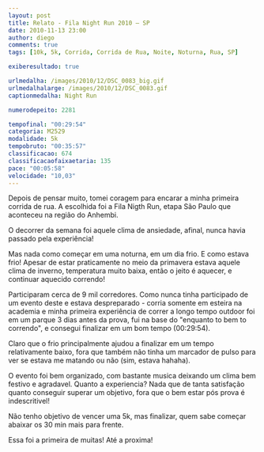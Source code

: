 ```yaml
---
layout: post
title: Relato - Fila Night Run 2010 – SP
date: 2010-11-13 23:00
author: diego
comments: true
tags: [10k, 5k, Corrida, Corrida de Rua, Noite, Noturna, Rua, SP]

exiberesultado: true

urlmedalha: /images/2010/12/DSC_0083_big.gif
urlmedalhalarge: /images/2010/12/DSC_0083.gif
captionmedalha: Night Run

numerodepeito: 2281

tempofinal: "00:29:54"
categoria: M2529
modalidade: 5k
tempobruto: "00:35:57"
classificacao: 674
classificacaofaixaetaria: 135
pace: "00:05:58"
velocidade: "10,03"
---
```


Depois de pensar muito, tomei coragem para encarar a minha primeira corrida de rua. A escolhida foi a Fila Nigth Run, etapa São Paulo que aconteceu na região do Anhembi.

O decorrer da semana foi aquele clima de ansiedade, afinal, nunca havia passado pela experiência!

Mas nada como começar em uma noturna, em um dia frio. E como estava frio! Apesar de estar praticamente no meio da primavera estava aquele clima de inverno, temperatura muito baixa, então o jeito é aquecer, e continuar aquecido correndo!

Participaram cerca de 9 mil corredores. Como nunca tinha participado de um evento deste e estava despreparado - corria somente em esteira na academia e minha primeira experiência de correr a longo tempo outdoor foi em um parque 3 dias antes da prova, fui na base do "enquanto to bem to correndo", e consegui finalizar em um bom tempo (00:29:54).

Claro que o frio principalmente ajudou a finalizar em um tempo relativamente baixo, fora que também não tinha um marcador de pulso para ver se estava me matando ou não (sim, estava hahaha).

O evento foi bem organizado, com bastante musica deixando um clima bem festivo e agradavel. Quanto a experiencia? Nada que de tanta satisfação quanto conseguir superar um objetivo, fora que o bem estar pós prova é indescritivel!

Não tenho objetivo de vencer uma 5k, mas finalizar, quem sabe começar abaixar os 30 min mais para frente.

Essa foi a primeira de muitas! Até a proxima!